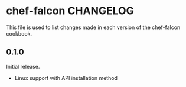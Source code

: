 # chef-falcon CHANGELOG

This file is used to list changes made in each version of the chef-falcon cookbook.

## 0.1.0

Initial release.

- Linux support with API installation method
